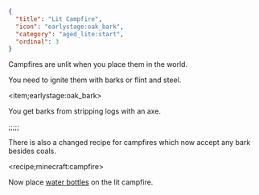 ```json
{
  "title": "Lit Campfire",
  "icon": "earlystage:oak_bark",
  "category": "aged_lite:start",
  "ordinal": 3
}
```

Campfires are unlit when you place them in the world.


You need to ignite them with barks or flint and steel.

<item;earlystage:oak_bark>

You get barks from stripping logs with an axe.

;;;;;



There is also a changed recipe for campfires which now accept any bark besides coals.

<recipe;minecraft:campfire>

Now place [water bottles](^aged_lite:hydration/campfire) on the lit campfire.